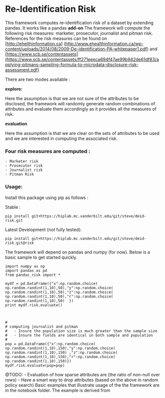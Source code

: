 # Re-Identification Risk

This framework computes re-identification risk of a dataset by extending pandas. It works like a pandas **add-on** 
The framework will compute the following risk measures: marketer, prosecutor, journalist and pitman risk. References for the risk measures can be found on [http://ehelthinformation.ca] (http://www.ehealthinformation.ca/wp-content/uploads/2014/08/2009-De-identification-PA-whitepaper1.pdf) and [https://www.scb.se/contentassets](https://www.scb.se/contentassets/ff271eeeca694f47ae99b942de61df83/applying-pitmans-sampling-formula-to-microdata-disclosure-risk-assessment.pdf)

There are two modes available :
    
**explore:**

Here the assumption is that we are not sure of the attributes to be disclosed, the framework will randomly generate random combinations of attributes and evaluate them accordingly as it provides all the measures of risk. 

**evaluation**

Here the assumption is that we are clear on the sets of attributes to be used and we are interested in computing the associated risk.


### Four risk measures are computed :

    - Marketer risk
    - Prosecutor risk
    - Journalist risk
    - Pitman Risk

### Usage:

Install this package using pip as follows :

Stable :
    
    pip install git+https://hiplab.mc.vanderbilt.edu/git/steve/deid-risk.git
    
    
Latest Development (not fully tested):
    
    pip install git+https://hiplab.mc.vanderbilt.edu/git/steve/deid-risk.git@risk
    
The framework will depend on pandas and numpy (for now). Below is a basic sample to get started quickly.


    import numpy as np
    import pandas as pd
    from pandas_risk import *

    mydf = pd.DataFrame({"x":np.random.choice( np.random.randint(1,10),50),"y":np.random.choice( np.random.randint(1,10),50),"z":np.random.choice( np.random.randint(1,10),50),"r":np.random.choice( np.random.randint(1,10),50)  })
    print mydf.risk.evaluate()



    #
    # computing journalist and pitman
    #   - Insure the population size is much greater than the sample size 
    #   - Insure the fields are identical in both sample and population
    #
    pop = pd.DataFrame({"x":np.random.choice( np.random.randint(1,10),150),"y":np.random.choice( np.random.randint(1,10),150) ,"z":np.random.choice( np.random.randint(1,10),150),"r":np.random.choice( np.random.randint(1,10),150)})
    mydf.risk.evaluate(pop=pop)


@TODO:
    - Evaluation of how sparse attributes are (the ratio of non-null over rows)
    - Have a smart way to drop attributes (based on the above in random policy search)
Basic examples that illustrate usage of the the framework are in the notebook folder. The example is derived from 

	
